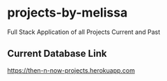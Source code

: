 # projects-by-melissa
Full Stack Application of all Projects Current and Past

## Current Database Link
https://then-n-now-projects.herokuapp.com
